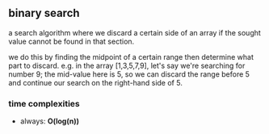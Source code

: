 ## binary search
a search algorithm where we discard a certain side of an array if the sought value cannot be found in that 
section. 

we do this by finding the midpoint of a certain range then determine what part to discard. e.g. in the array [1,3,5,7,9], 
let's say we're searching for number 9; the mid-value here is 5, so we can discard the range before 5 and continue our
search on the right-hand side of 5.

### time complexities
- always: **O(log(n))**
